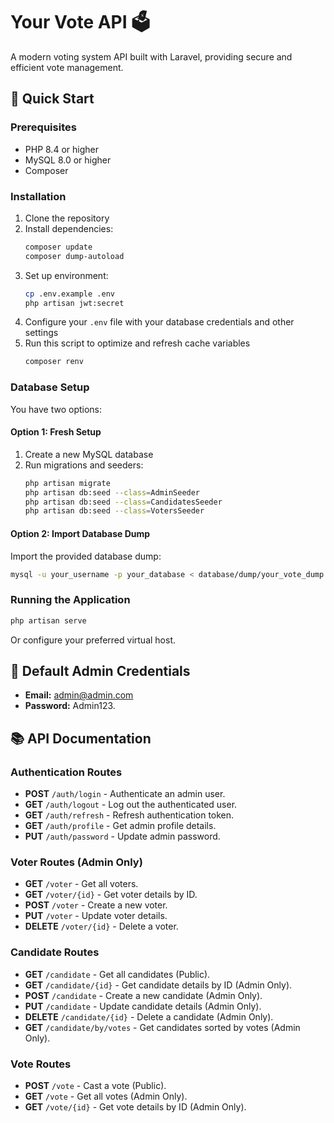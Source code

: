 # Your Vote API 🗳️

A modern voting system API built with Laravel, providing secure and efficient vote management.

## 🚀 Quick Start

### Prerequisites
- PHP 8.4 or higher
- MySQL 8.0 or higher
- Composer

### Installation

1. Clone the repository
2. Install dependencies:
   ```bash
   composer update
   composer dump-autoload
   ```
3. Set up environment:
   ```bash
   cp .env.example .env
   php artisan jwt:secret
   ```
4. Configure your `.env` file with your database credentials and other settings
5. Run this script to optimize and refresh cache variables
   ```bash
   composer renv
   ```
### Database Setup

You have two options:

#### Option 1: Fresh Setup
1. Create a new MySQL database
2. Run migrations and seeders:
   ```bash
   php artisan migrate
   php artisan db:seed --class=AdminSeeder
   php artisan db:seed --class=CandidatesSeeder
   php artisan db:seed --class=VotersSeeder
   ```

#### Option 2: Import Database Dump
Import the provided database dump:
```bash
mysql -u your_username -p your_database < database/dump/your_vote_dump.sql
```

### Running the Application
```bash
php artisan serve
```
Or configure your preferred virtual host.

## 🔑 Default Admin Credentials
- **Email:** admin@admin.com
- **Password:** Admin123.

## 📚 API Documentation

### Authentication Routes
- **POST** `/auth/login` - Authenticate an admin user.
- **GET** `/auth/logout` - Log out the authenticated user.
- **GET** `/auth/refresh` - Refresh authentication token.
- **GET** `/auth/profile` - Get admin profile details.
- **PUT** `/auth/password` - Update admin password.

### Voter Routes (Admin Only)
- **GET** `/voter` - Get all voters.
- **GET** `/voter/{id}` - Get voter details by ID.
- **POST** `/voter` - Create a new voter.
- **PUT** `/voter` - Update voter details.
- **DELETE** `/voter/{id}` - Delete a voter.

### Candidate Routes
- **GET** `/candidate` - Get all candidates (Public).
- **GET** `/candidate/{id}` - Get candidate details by ID (Admin Only).
- **POST** `/candidate` - Create a new candidate (Admin Only).
- **PUT** `/candidate` - Update candidate details (Admin Only).
- **DELETE** `/candidate/{id}` - Delete a candidate (Admin Only).
- **GET** `/candidate/by/votes` - Get candidates sorted by votes (Admin Only).

### Vote Routes
- **POST** `/vote` - Cast a vote (Public).
- **GET** `/vote` - Get all votes (Admin Only).
- **GET** `/vote/{id}` - Get vote details by ID (Admin Only).
